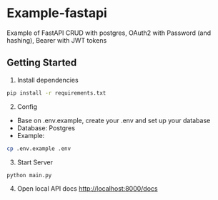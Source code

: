 # Example-fastapi
Example of FastAPI CRUD with postgres, OAuth2 with Password (and hashing), Bearer with JWT tokens

## Getting Started
1. Install dependencies
```zsh
pip install -r requirements.txt
```
2. Config

- Base on .env.example, create your .env and set up your database
- Database: Postgres
- Example: 
```sh
cp .env.example .env
```
 
3. Start Server
```zsh
python main.py
```
4. Open local API docs [http://localhost:8000/docs](http://localhost:8000/docs)